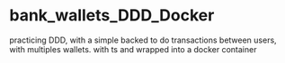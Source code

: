 # bank_wallets_DDD_Docker
practicing DDD, with a simple backed to do transactions between users, with multiples wallets. with ts and wrapped into a docker container
